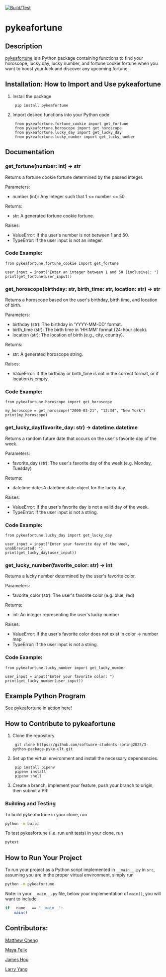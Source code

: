[![Build/Test](https://github.com/software-students-spring2025/3-python-package-pyke-ult/actions/workflows/test.yml/badge.svg)](https://github.com/software-students-spring2025/3-python-package-pyke-ult/actions/workflows/test.yml)

# pykeafortune

## Description

[pykeafortune](https://pypi.org/project/pykeafortune/) is a Python package containing functions to find your horoscope, lucky day, lucky number, and fortune cookie fortune when you want to boost your luck and discover any upcoming fortune.

## Installation: How to Import and Use pykeafortune

1. Install the package

        pip install pykeafortune

2. Import desired functions into your Python code

        from pykeafortune.fortune_cookie import get_fortune
        from pykeafortune.horoscope import get_horoscope
        from pykeafortune.lucky_day import get_lucky_day
        from pykeafortune.lucky_number import get_lucky_number


## Documentation

### get_fortune(number: int) -> str

Returns a fortune cookie fortune determined by the passed integer.

Parameters:
- number (int): Any integer such that 1 <= number <= 50

Returns:
- str: A generated fortune cookie fortune.

Raises:
- ValueError: If the user's number is not between 1 and 50.
- TypeError: If the user input is not an integer.

### Code Example:

    from pykeafortune.fortune_cookie import get_fortune

    user_input = input("Enter an integer between 1 and 50 (inclusive): ")
    print(get_fortune(user_input))

### get_horoscope(birthday: str, birth_time: str, location: str) -> str

Returns a horoscope based on the user's birthday, birth time, and location of birth.

Parameters:
- birthday (str): The birthday in 'YYYY-MM-DD' format.
- birth_time (str): The birth time in 'HH:MM' format (24-hour clock).
- location (str): The location of birth (e.g., city, country).

Returns:
- str: A generated horoscope string.

Raises:
- ValueError: If the birthday or birth_time is not in the correct format, or if location is empty.

### Code Example:

    from pykeafortune.horoscope import get_horoscope

    my_horoscope = get_horoscope("2000-03-21", "12:34", "New York")
    print(my_horoscope)

### get_lucky_day(favorite_day: str) -> datetime.datetime

Returns a random future date that occurs on the user's favorite day of the week.

Parameters:
- favorite_day (str): The user's favorite day of the week (e.g. Monday, Tuesday)

Returns:
- datetime.date: A datetime.date object for the lucky day.

Raises:
- ValueError: If the user's favorite day is not a valid day of the week.
- TypeError: If the user input is not a string.

### Code Example:

    from pykeafortune.lucky_day import get_lucky_day

    user_input = input("Enter your favorite day of the week, unabbreviated: ")
    print(get_lucky_day(user_input))

### get_lucky_number(favorite_color: str) -> int

Returns a lucky number determined by the user's favorite color.

Parameters:
- favorite_color (str): The user's favorite color (e.g. blue, red)

Returns:
- int: An integer representing the user's lucky number

Raises:
- ValueError: If the user's favorite color does not exist in color -> number map
- TypeError: If the user input is not a string.

### Code Example:

    from pykeafortune.lucky_number import get_lucky_number

    user_input = input("Enter your favorite color: ")
    print(get_lucky_number(user_input))

## Example Python Program

See pykeafortune in action [here](https://github.com/software-students-spring2025/3-python-package-pyke-ult/blob/main/src/pykeafortune/__main__.py)!

## How to Contribute to pykeafortune

1. Clone the repository.

        git clone https://github.com/software-students-spring2025/3-python-package-pyke-ult.git

2. Set up the virtual environment and install the necessary dependencies.

        pip install pipenv
        pipenv install
        pipenv shell

3. Create a branch, implement your feature, push your branch to origin, then submit a PR!

### Building and Testing

To build pykeafortune in your clone, run

```sh
python -m build
```

To test pykeafortune (i.e. run unit tests) in your clone, run

```sh
pytest
```

## How to Run Your Project

To run your project as a Python script implemented in `__main__.py` in `src`, assuming you are in the proper virtual environment, simply run

```sh
python -m pykeafortune
```

Note: in your `__main__.py` file, below your implementation of `main()`, you will want to include

```sh
if __name__ == "__main__":
    main()
```

## Contributors:
[Matthew Cheng](https://github.com/mattchng)

[Maya Felix](https://github.com/mxf4596)

[James Hou](https://github.com/James-Hou22)

[Larry Yang](https://github.com/larryyang04)
